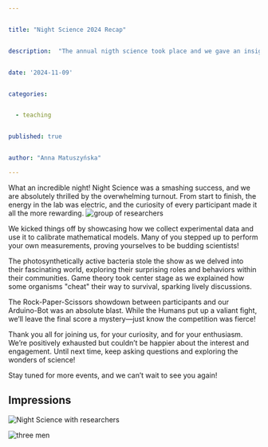 ```yaml
---


title: "Night Science 2024 Recap"


description:  "The annual nigth science took place and we gave an insight into our work as computational photo biology lab"


date: '2024-11-09'


categories:


  - teaching


published: true


author: "Anna Matuszyńska"

---
```


What an incredible night! Night Science was a smashing success, and we are absolutely thrilled by the overwhelming turnout. From start to finish, the energy in the lab was electric, and the curiosity of every participant made it all the more rewarding.
![group of researchers](/news/nightscience1.jpeg)

We kicked things off by showcasing how we collect experimental data and use it to calibrate mathematical models. Many of you stepped up to perform your own measurements, proving yourselves to be budding scientists!

The photosynthetically active bacteria stole the show as we delved into their fascinating world, exploring their surprising roles and behaviors within their communities. Game theory took center stage as we explained how some organisms "cheat" their way to survival, sparking lively discussions.

The Rock-Paper-Scissors showdown between participants and our Arduino-Bot was an absolute blast. While the Humans put up a valiant fight, we’ll leave the final score a mystery—just know the competition was fierce!

Thank you all for joining us, for your curiosity, and for your enthusiasm. We’re positively exhausted but couldn’t be happier about the interest and engagement. Until next time, keep asking questions and exploring the wonders of science!

Stay tuned for more events, and we can’t wait to see you again!

## Impressions
![Night Science with researchers](/news/nightscience2.jpeg)

![three men](/news/nightscience3.jpeg)